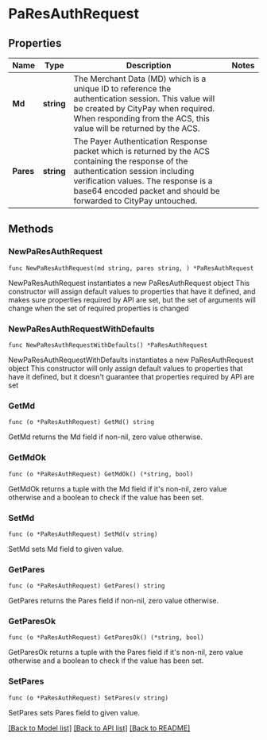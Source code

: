 # PaResAuthRequest

## Properties

Name | Type | Description | Notes
------------ | ------------- | ------------- | -------------
**Md** | **string** | The Merchant Data (MD) which is a unique ID to reference the authentication session.  This value will be created by CityPay when required. When responding from the ACS, this value will be returned by the ACS.  | 
**Pares** | **string** | The Payer Authentication Response packet which is returned by the ACS containing the  response of the authentication session including verification values. The response  is a base64 encoded packet and should be forwarded to CityPay untouched.  | 

## Methods

### NewPaResAuthRequest

`func NewPaResAuthRequest(md string, pares string, ) *PaResAuthRequest`

NewPaResAuthRequest instantiates a new PaResAuthRequest object
This constructor will assign default values to properties that have it defined,
and makes sure properties required by API are set, but the set of arguments
will change when the set of required properties is changed

### NewPaResAuthRequestWithDefaults

`func NewPaResAuthRequestWithDefaults() *PaResAuthRequest`

NewPaResAuthRequestWithDefaults instantiates a new PaResAuthRequest object
This constructor will only assign default values to properties that have it defined,
but it doesn't guarantee that properties required by API are set

### GetMd

`func (o *PaResAuthRequest) GetMd() string`

GetMd returns the Md field if non-nil, zero value otherwise.

### GetMdOk

`func (o *PaResAuthRequest) GetMdOk() (*string, bool)`

GetMdOk returns a tuple with the Md field if it's non-nil, zero value otherwise
and a boolean to check if the value has been set.

### SetMd

`func (o *PaResAuthRequest) SetMd(v string)`

SetMd sets Md field to given value.


### GetPares

`func (o *PaResAuthRequest) GetPares() string`

GetPares returns the Pares field if non-nil, zero value otherwise.

### GetParesOk

`func (o *PaResAuthRequest) GetParesOk() (*string, bool)`

GetParesOk returns a tuple with the Pares field if it's non-nil, zero value otherwise
and a boolean to check if the value has been set.

### SetPares

`func (o *PaResAuthRequest) SetPares(v string)`

SetPares sets Pares field to given value.



[[Back to Model list]](../README.md#documentation-for-models) [[Back to API list]](../README.md#documentation-for-api-endpoints) [[Back to README]](../README.md)


